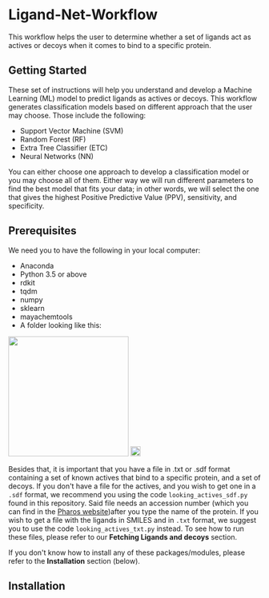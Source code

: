 # Ligand-Net-Workflow
This workflow helps the user to determine whether a set of ligands act as actives or decoys when it comes to bind to a specific protein.

## Getting Started
These set of instructions will help you understand and develop a Machine Learning (ML) model to predict ligands as actives or decoys. This workflow generates classification models based on different approach that the user may choose. Those include the following:

* Support Vector Machine (SVM)
* Random Forest (RF)
* Extra Tree Classifier (ETC)
* Neural Networks (NN)

You can either choose one approach to develop a classification model or you may choose all of them. Either way we will run different parameters to find the best model that fits your data; in other words, we will select the one that gives the highest Positive Predictive Value (PPV), sensitivity, and specificity.

## Prerequisites
We need you to have the following in your local computer:
* Anaconda
* Python 3.5 or above
* rdkit 
* tqdm
* numpy
* sklearn
* mayachemtools
* A folder looking like this:

<img src="https://github.com/dcastaneda5/Ligand-Net-Workflow/blob/master/folder.png" height="240">
<img src="https://github.com/favicon.ico" height="20">

Besides that, it is important that you have a file in .txt or .sdf format containing a set of known actives that bind to a specific protein, and a set of decoys. If you don't have a file for the actives, and you wish to get one in a `.sdf` format, we recommend you using the code `looking_actives_sdf.py` found in this repository. Said file needs an accession number (which you can find in the [Pharos website](https://pharos.nih.gov/idg/targets))after you type the name of the protein. If you wish to get a file with the ligands in SMILES and in `.txt` format, we suggest you to use the code `looking_actives_txt.py` instead. To see how to run these files, please refer to our **Fetching Ligands and decoys** section.

If you don't know how to install any of these packages/modules, please refer to the **Installation** section (below).
## Installation



